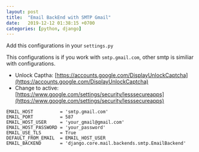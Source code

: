 ```yaml
---
layout: post
title:  "Email BackEnd with SMTP Gmail"
date:   2019-12-12 01:38:15 +0700
categories: [python, django]
---
```

Add this configurations in your `settings.py`

This configurations is if you work with `smtp.gmail.com`, other smtp is similiar with configurations.

* Unlock Captha: [https://accounts.google.com/DisplayUnlockCaptcha](https://accounts.google.com/DisplayUnlockCaptcha)
* Change to active: [https://www.google.com/settings/security/lesssecureapps](https://www.google.com/settings/security/lesssecureapps)

```
EMAIL_HOST          = 'smtp.gmail.com'
EMAIL_PORT          = 587
EMAIL_HOST_USER     = 'your_gmail@gmail.com'
EMAIL_HOST_PASSWORD = 'your_password'
EMAIL_USE_TLS       = True
DEFAULT_FROM_EMAIL  = EMAIL_HOST_USER
EMAIL_BACKEND       = 'django.core.mail.backends.smtp.EmailBackend'
```
